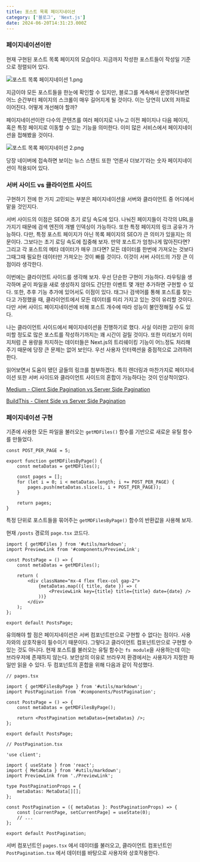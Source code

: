 ```yaml
---
title: 포스트 목록 페이지네이션
category: ['블로그', 'Next.js']
date: 2024-06-20T14:31:23.000Z
---
```


### 페이지네이션이란

현재 구현된 포스트 목록 페이지의 모습이다. 지금까지 작성한 포스트들이 작성일 기준으로 정렬되어 있다.

![포스트 목록 페이지네이션 1.png](/image/포스트%20목록%20페이지네이션%201.png)

지금이야 모든 포스트들을 한눈에 확인할 수 있지만, 블로그를 계속해서 운영하다보면 어느 순간부터 페이지의 스크롤이 매우 길어지게 될 것이다. 이는 당연히 UX의 저하로 이어진다. 어떻게 개선해야 할까?

페이지네이션이란 다수의 콘텐츠를 여러 페이지로 나누고 이전 페이지나 다음 페이지, 혹은 특정 페이지로 이동할 수 있는 기능을 의미한다. 이미 많은 서비스에서 페이지네이션을 접해봤을 것이다.

![포스트 목록 페이지네이션 2.png](/image/포스트%20목록%20페이지네이션%202.png)

당장 네이버에 접속하면 보이는 뉴스 스탠드 또한 ‘언론사 더보기’라는 숫자 페이지네이션이 적용되어 있다.

### 서버 사이드 vs 클라이언트 사이드

구현하기 전에 한 가지 고민되는 부분은 페이지네이션을 서버와 클라이언트 중 어디에서 맡을 것인지다.

서버 사이드의 이점은 SEO와 초기 로딩 속도에 있다. 나눠진 페이지들이 각각의 URL을 가지기 때문에 검색 엔진의 개별 인덱싱이 가능하다. 또한 특정 페이지의 링크 공유가 가능하다. 다만, 특정 포스트 페이지가 아닌 목록 페이지의 SEO가 큰 의미가 있을지는 의문이다. 그보다는 초기 로딩 속도에 집중해 보자. 만약 포스트가 엄청나게 많아진다면? 그리고 각 포스트의 메타 데이터가 매우 크다면? 모든 데이터를 한번에 가져오는 것보다 그때그때 필요한 데이터만 가져오는 것이 빠를 것이다. 이것이 서버 사이드의 가장 큰 이점이라 생각한다.

이번에는 클라이언트 사이드를 생각해 보자. 우선 단순한 구현이 가능하다. 라우팅을 생각하며 굳이 파일을 새로 생성하지 않아도 간단한 이벤트 몇 개만 추가하면 구현할 수 있다. 또한, 추후 기능 추가에 있어서도 이점이 있다. 태그나 검색어를 통해 포스트를 찾는다고 가정했을 때, 클라이언트에서 모든 데이터를 미리 가지고 있는 것이 유리할 것이다. 다만 서버 사이드 페이지네이션에 비해 포스트 개수에 따라 성능이 불안정해질 수도 있다.

나는 클라이언트 사이드에서 페이지네이션을 진행하기로 했다. 사실 이러한 고민이 유의미할 정도로 많은 포스트를 작성하기까지는 꽤 시간이 걸릴 것이다. 또한 미리보기 이미지처럼 큰 용량을 차지하는 데이터들은 Next.js의 트리쉐이킹 기능이 어느정도 처리해주기 때문에 당장 큰 문제는 없어 보인다. 우선 사용자 인터랙션을 중점적으로 고려하려 한다.

읽어보면서 도움이 됐던 글들의 링크를 첨부하겠다. 특히 렌더링과 마찬가지로 페이지네이션 또한 서버 사이드와 클라이언트 사이드의 혼합이 가능하다는 것이 인상적이었다.

[Medium - Client Side Pagination vs Server Side Pagination](https://medium.com/@kannankannan18/client-side-pagination-vs-server-side-pagination-576a8f57257d)

[BuildThis - Client Side vs Server Side Pagination](https://buildthis.com/client-side-vs-server-side-pagination/)

### 페이지네이션 구현

기존에 사용한 모든 파일을 불러오는 `getMDFiles()` 함수를 기반으로 새로운 유틸 함수를 만들었다.

```tsx
const POST_PER_PAGE = 5;

export function getMDFilesByPage() {
    const metaDatas = getMDFiles();

    const pages = [];
    for (let i = 0; i < metaDatas.length; i += POST_PER_PAGE) {
        pages.push(metaDatas.slice(i, i + POST_PER_PAGE));
    }

    return pages;
}
```

특정 단위로 포스트들을 묶어주는 `getMDFilesByPage()` 함수의 반환값을 사용해 보자.

현재 `/posts` 경로의 `page.tsx` 코드다.

```tsx
import { getMDFiles } from '#utils/markdown';
import PreviewLink from '#components/PreviewLink';

const PostsPage = () => {
    const metaDatas = getMDFiles();

    return (
        <div className="mx-4 flex flex-col gap-2">
            {metaDatas.map(({ title, date }) => (
                <PreviewLink key={title} title={title} date={date} />
            ))}
        </div>
    );
};

export default PostsPage;
```

유의해야 할 점은 페이지네이션은 서버 컴포넌트만으로 구현할 수 없다는 점이다. 사용자와의 상호작용이 필수이기 때문이다. 그렇다고 클라이언트 컴포넌트만으로 구현할 수 있는 것도 아니다. 현재 포스트를 불러오는 유틸 함수는 `fs module`을 사용하는데 이는 브라우저에 존재하지 않는다. 보안상의 이유로 브라우저 환경에서는 사용자가 지정한 파일만 읽을 수 있다. 두 컴포넌트의 혼합을 위해 다음과 같이 작성했다.

```tsx
// pages.tsx

import { getMDFilesByPage } from '#utils/markdown';
import PostPagination from '#components/PostPagination';

const PostsPage = () => {
    const metaDatas = getMDFilesByPage();

    return <PostPagination metaDatas={metaDatas} />;
};

export default PostsPage;
```

```tsx
// PostPagination.tsx

'use client';

import { useState } from 'react';
import { MetaData } from '#utils/markdown';
import PreviewLink from './PreviewLink';

type PostPaginationProps = {
    metaDatas: MetaData[][];
};

const PostPagination = ({ metaDatas }: PostPaginationProps) => {
    const [currentPage, setCurrentPage] = useState(0);
    // ...
};

export default PostPagination;
```

서버 컴포넌트인 `pages.tsx` 에서 데이터를 불러오고, 클라이언트 컴포넌트인 `PostPagination.tsx` 에서 데이터를 바탕으로 사용자와 상호작용한다.
